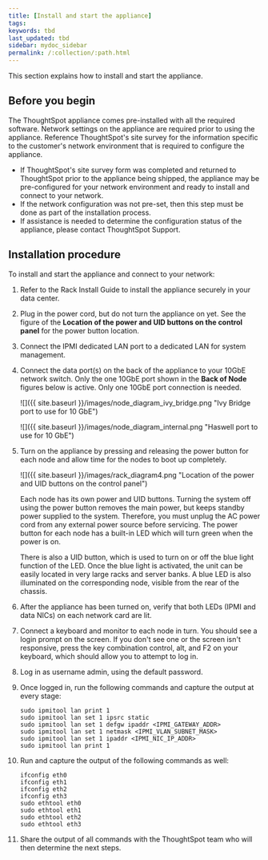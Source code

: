 ```yaml
---
title: [Install and start the appliance]
tags:
keywords: tbd
last_updated: tbd
sidebar: mydoc_sidebar
permalink: /:collection/:path.html
---
```


This section explains how to install and start the appliance.

## Before you begin

The ThoughtSpot appliance comes pre-installed with all the required software. Network settings on the appliance are required prior to using the appliance. Reference ThoughtSpot's site survey for the information specific to the customer's network environment that is required to configure the appliance.

* If ThoughtSpot's site survey form was completed and returned to ThoughtSpot prior to the appliance being shipped, the appliance may be pre-configured for your network environment and ready to install and connect to your network.
* If the network configuration was not pre-set, then this step must be done as part of the installation process.
* If assistance is needed to determine the configuration status of the appliance, please contact ThoughtSpot Support.


## Installation procedure

To install and start the appliance and connect to your network:

1. Refer to the Rack Install Guide to install the appliance securely in your data center.
2. Plug in the power cord, but do not turn the appliance on yet.
    See the figure of the **Location of the power and UID buttons on the control panel** for the power button location.
3. Connect the IPMI dedicated LAN port to a dedicated LAN for system management.
4. Connect the data port(s) on the back of the appliance to your 10GbE network switch.
    Only the one 10GbE port shown in the **Back of Node** figures below is active. Only one 10GbE port connection is needed.

    ![]({{ site.baseurl }}/images/node_diagram_ivy_bridge.png "Ivy Bridge port to use for 10 GbE")

    ![]({{ site.baseurl }}/images/node_diagram_internal.png "Haswell port to use for 10 GbE")

5. Turn on the appliance by pressing and releasing the power button for each node and allow time for the nodes to boot up completely.

    ![]({{ site.baseurl }}/images/rack_diagram4.png "Location of the power and UID buttons on the control panel")

    Each node has its own power and UID buttons. Turning the system off using the power button removes the main power, but keeps standby power supplied to the system. Therefore, you must unplug the AC power cord from any external power source before servicing. The power button for each node has a built-in LED which will turn green when the power is on.

    There is also a UID button, which is used to turn on or off the blue light function of the LED. Once the blue light is activated, the unit can be easily located in very large racks and server banks. A blue LED is also illuminated on the corresponding node, visible from the rear of the chassis.

6. After the appliance has been turned on, verify that both LEDs (IPMI and data NICs) on each network card are lit.
7. Connect a keyboard and monitor to each node in turn.
    You should see a login prompt on the screen. If you don't see one or the screen isn't responsive, press the key combination control, alt, and F2 on your keyboard, which should allow you to attempt to log in.
8. Log in as username admin, using the default password.
9. Once logged in, run the following commands and capture the output at every stage:

    ```
    sudo ipmitool lan print 1
    sudo ipmitool lan set 1 ipsrc static
    sudo ipmitool lan set 1 defgw ipaddr <IPMI_GATEWAY_ADDR>
    sudo ipmitool lan set 1 netmask <IPMI_VLAN_SUBNET_MASK>
    sudo ipmitool lan set 1 ipaddr <IPMI_NIC_IP_ADDR>
    sudo ipmitool lan print 1
    ```

10. Run and capture the output of the following commands as well:

    ```
    ifconfig eth0
    ifconfig eth1
    ifconfig eth2
    ifconfig eth3
    sudo ethtool eth0
    sudo ethtool eth1
    sudo ethtool eth2
    sudo ethtool eth3
    ```

11. Share the output of all commands with the ThoughtSpot team who will then determine the next steps.
